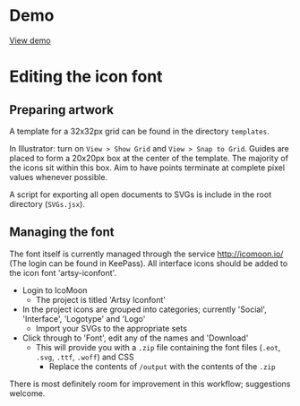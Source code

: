 # Demo

[View demo](http://artsy.github.io/artsy-iconfont/output/demo.html)

# Editing the icon font

## Preparing artwork

A template for a 32x32px grid can be found in the directory `templates`.

In Illustrator: turn on `View > Show Grid` and `View > Snap to Grid`. Guides are placed to form a 20x20px box at the center of the template. The majority of the icons sit within this box. Aim to have points terminate at complete pixel values whenever possible.

A script for exporting all open documents to SVGs is include in the root directory (`SVGs.jsx`).

## Managing the font

The font itself is currently managed through the service http://icomoon.io/ (The login can be found in KeePass). All interface icons should be added to the icon font 'artsy-iconfont'.

* Login to IcoMoon
  * The project is titled 'Artsy Iconfont'
* In the project icons are grouped into categories; currently 'Social', 'Interface', 'Logotype' and 'Logo'
  * Import your SVGs to the appropriate sets
* Click through to 'Font', edit any of the names and 'Download'
  * This will provide you with a `.zip` file containing the font files (`.eot`, `.svg`, `.ttf`, `.woff`) and CSS
    * Replace the contents of `/output` with the contents of the `.zip`

There is most definitely room for improvement in this workflow; suggestions welcome.
